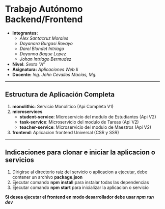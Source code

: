 # Trabajo Autónomo Backend/Frontend

- **Integrantes:**
  - _Alex Santacruz Morales_
  - _Dayanara Burgasi Rovayo_
  - _Darel Blondet Intriago_
  - _Dayanna Baque Lopez_
  - _Johan Intriago Bermudez_
- **Nivel:** _Sexto "A"_
- **Asignatura:** _Aplicaciones Web II_
- **Docente:** _Ing. John Cevallos Macías, Mg._

---

## Estructura de Aplicación Completa

1. **monolithic**: Servicio Monolitico (Api Completa V1)
1. **microservices**
   - **student-service**: Microservicio del modulo de Estudiantes (Api V2)
   - **task-service**: Microservicio del modulo de Tareas (Api V2)
   - **teacher-service**: Microservicio del modulo de Maestros (Api V2)
1. **frontend**: Aplicacion frontend Universal (CSR y SSR)

---

## Indicaciones para clonar e iniciar la aplicacion o servicios

1. Dirigirse al directorio raiz del servicio o aplicacion a ejecutar, debe contener un archivo **package.json**
1. Ejecutar comando **npm install** para instalar todas las dependencias
1. Ejecutar comando **npm start** para inicializar la aplicacion o servicio

**Si desea ejecutar el frontend en modo desarrollador debe usar _npm run dev_**
